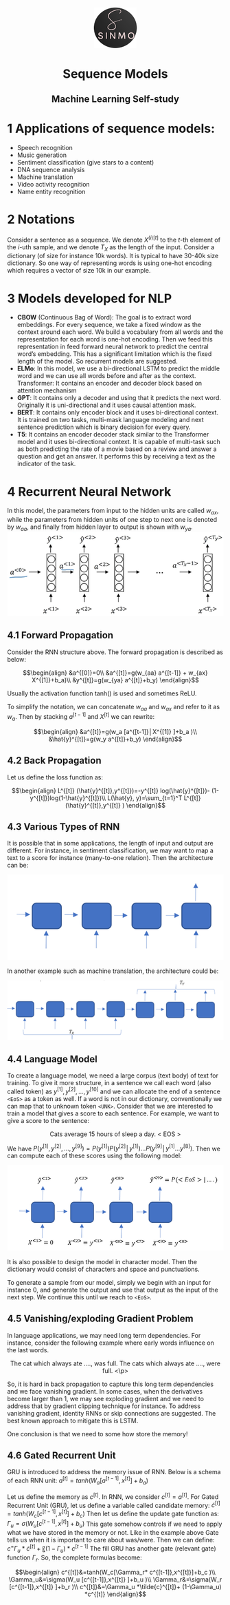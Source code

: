 <p align="center">
<img src="../logo.png" alt="Alt text" width="100"/>
</p>

<h1 align="center">
    Sequence Models
</h1>

<h2 align="center">
    Machine Learning Self-study
</h2>

# 1 Applications of sequence models:
- Speech recognition
- Music generation
- Sentiment classification (give stars to a content)
- DNA sequence analysis
- Machine translation
- Video activity recognition
- Name entity recognition
  
# 2 Notations
Consider a sentence as a sequence. We denote $X^{(i)[t]}$ to the $t$-th element of the $i$-uth sample, and we denote $T_X$ as the length of the input. 
Consider a dictionary (of size for instance 10k words). It is typical to have 30-40k size dictionary. So one way of representing words is using one-hot encoding which requires a vector of size 10k in our example.
# 3 Models developed for NLP
- **CBOW** (Continuous Bag of Word): The goal is to extract word embeddings. For every sequence, we take a fixed window as the context around each word. We build a vocabulary from all words and the representation for each word is one-hot encoding. Then we feed this representation in feed forward neural network to predict the central word’s embedding. This has a significant limitation which is the fixed length of the model. So recurrent models are suggested.
- **ELMo**: In this model, we use a bi-directional LSTM to predict the middle word and we can use all words before and after as the context.
	Transformer: It contains an encoder and decoder block based on attention mechanism
- **GPT**: It contains only a decoder and using that it predicts the next word. Originally it is uni-directional and it uses causal attention mask.
- **BERT**: It contains only encoder block and it uses bi-directional context. It is trained on two tasks, multi-mask language modeling and next sentence prediction which is binary decision for every query.
- **T5**: It contains an encoder decoder stack similar to the Transformer model and it uses bi-directional context. It is capable of multi-task such as both predicting the rate of a movie based on a review and answer a question and get an answer. It performs this by receiving a text as the indicator of the task.

# 4 Recurrent Neural Network
In this model, the parameters from input to the hidden units are called $w_{ax}$, while the parameters from hidden units of one step to next one is denoted by $w_{aa}$, and finally from hidden layer to output is shown with $w_{ya}$. 
![](images/1.png)

## 4.1 Forward Propagation
Consider the RNN structure above. The forward propagation is described as below:
```math
\begin{align}
	&a^{[0]}=0\\
	&a^{[t]}=g(w_{aa}  a^{[t-1]} + w_{ax}  X^{[1]}+b_a)\\
	&y^{[t]}=g(w_{ya}  a^{[t]}+b_y)
\end{align}
```

Usually the activation function tanh() is used and sometimes ReLU.

To simplify the notation, we can concatenate $w_{aa}$ and $w_{ax}$ and refer to it as $w_a$. Then by stacking $a^{[t-1]}$ and $X^{[t]}$ we can rewrite:
```math
\begin{align}
	&a^{[t]}=g(w_a  [a^{[t-1]}│X^{[1]} ]+b_a )\\
	&\hat{y}^{[t]}=g(w_y  a^{[t]}+b_y)
\end{align}
```

## 4.2 Back Propagation
Let us define the loss function as:
```math
\begin{align}
L^{[t]} (\hat{y}^{[t]},y^{[t]})=-y^{[t]}  log⁡(\hat{y}^{[t]})- (1-y^{[t]})log⁡(1-\hat{y}^{[t]})\\
L(\hat{y}, y)=\sum_{t=1}^T L^{[t]} (\hat{y}^{[t]},y^{[t]} )
\end{align}
```

## 4.3 Various Types of RNN
It is possible that in some applications, the length of input and output are different. For instance, in sentiment classification, we may want to map a text to a score for instance (many-to-one relation). Then the architecture can be:

![](images/2.png)

In another example such as machine translation, the architecture could be:

![](images/3.png)

## 4.4 Language Model
To create a language model, we need a large corpus (text body) of text for training. To give it more structure, in a sentence we call each word (also called token) as  $y^{[1]},y^{[2]},\dots,y^{[10]}$ and we can allocate the end of a sentence `<EoS>` as a token as well. If a word is not in our dictionary, conventionally we can map that to unknown token `<UNK>`.
Consider that we are interested to train a model that gives a score to each sentence. For example, we want to give a score to the sentence:

<p align="center">
Cats average 15 hours of sleep a day. &lt EOS &gt
</p>

We have $P(y^{[1]},y^{[2]},\dots,y^{[9]} )=P(y^{[1]} )P(y^{[2]}│y^{[1]} )…P(y^{[9]}│y^{[1]}…y^{[8]})$. Then we can compute each of these scores using the following model:

![](images/4.png)

It is also possible to design the model in character model. Then the dictionary would consist of characters and space and punctuations. 

To generate a sample from our model, simply we begin with an input for instance 0, and generate the output and use that output as the input of the next step. We continue this until we reach to `<EoS>`.

## 4.5 Vanishing/exploding Gradient Problem
In language applications, we may need long term dependencies. For instance, consider the following example where early words influence on the last words.

<p align="center">
The cat which always ate …., was full.
The cats which always ate …., were full.
<\p>
	
So, it is hard in back propagation to capture this long term dependencies and we face vanishing gradient. 
In some cases, when the derivatives become larger than 1, we may see exploding gradient and we need to address that by gradient clipping technique for instance. To address vanishing gradient, identity RNNs or skip connections are suggested. The best known approach to mitigate this is LSTM.

One conclusion is that we need to some how store the memory!

## 4.6 Gated Recurrent Unit
GRU is introduced to address the memory issue of RNN. Below is a schema of each RNN unit:
$a^{[t]}=tanh⁡(W_a [a^{[t-1]},x^{[t]}]+b_a)$

Let us define the memory as $c^{[t]}$. In RNN, we consider $c^{[t]}=a^{[t]}$.
For Gated Recurrent Unit (GRU), let us define a variable called candidate memory:
$\tilde{c}^{[t]}=tanh⁡(W_c [c^{[t-1]},x^{[t]}]+b_c)$
Then let us define the update gate function as:
$\Gamma_u=\sigma⁡(W_u [c^{[t-1]},x^{[t]}]+b_u)$
This gate somehow controls if we need to apply what we have stored in the memory or not. Like in the example above Gate tells us when it is important to care about was/were.
Then we can define: 
$c^=\Gamma_u *\tilde{c}^{[t]}+ 〖(1-\Gamma_u) *c^{[t-1]}$
The fill GRU has another gate (relevant gate) function $\Gamma_r$. So, the complete formulas become:

```math
\begin{align}
c^{[t]}&=tanh⁡(W_c[\Gamma_r* c^{[t-1]},x^{[t]}]+b_c )\\
\Gamma_u&=\sigma⁡(W_u [c^{[t-1]},x^{[t]} ]+b_u )\\
\Gamma_r&=\sigma⁡(W_r [c^{[t-1]},x^{[t]} ]+b_r )\\
c^{[t]}&=\Gamma_u  *\tilde{c}^{[t]}+ (1-\Gamma_u) *c^{[t]}
\end{align}
```
